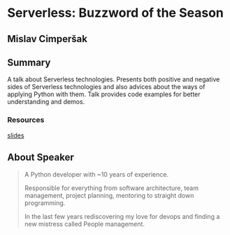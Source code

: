 # Serverless: Buzzword of the Season

## Mislav Cimperšak

## Summary

A talk about Serverless technologies. Presents both positive and negative sides of Serverless technologies and also advices about the ways of applying Python with them. Talk provides code examples for better understanding and demos.

### Resources

[slides](https://mislavcimpersak.github.io/serverless-talk/)

## About Speaker

> A Python developer with ~10 years of experience.
>
> Responsible for everything from software architecture, team management, project planning, mentoring to straight down programming.
>
> In the last few years rediscovering my love for devops and finding a new mistress called People management.

